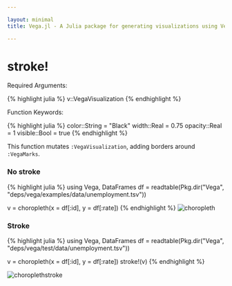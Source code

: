 ```yaml
---

layout: minimal
title: Vega.jl - A Julia package for generating visualizations using Vega

---
```


# stroke!

Required Arguments:

{% highlight julia %}
v::VegaVisualization
{% endhighlight %}

Function Keywords:

{% highlight julia %}
color::String = "Black"
width::Real = 0.75
opacity::Real = 1
visible::Bool = true
{% endhighlight %}

This function mutates `:VegaVisualization`, adding borders around `:VegaMarks`.

### No stroke
{% highlight julia %}
using Vega, DataFrames
df = readtable(Pkg.dir("Vega", "deps/vega/examples/data/unemployment.tsv"))

v = choropleth(x = df[:id], y = df[:rate])
{% endhighlight %}
<img src ="http://johnmyleswhite.github.io/Vega.jl/images/choropleth.png" alt = "choropleth">

### Stroke

{% highlight julia %}
using Vega, DataFrames
df = readtable(Pkg.dir("Vega", "deps/vega/test/data/unemployment.tsv"))

v = choropleth(x = df[:id], y = df[:rate])
stroke!(v)
{% endhighlight %}

<img src ="http://johnmyleswhite.github.io/Vega.jl/images/choroplethstroke.png" alt = "choroplethstroke">